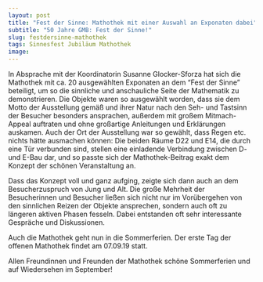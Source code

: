 ```yaml
---
layout: post
title: "Fest der Sinne: Mathothek mit einer Auswahl an Exponaten dabei"
subtitle: "50 Jahre GMB: Fest der Sinne!"
slug: festdersinne-mathothek
tags: Sinnesfest Jubiläum Mathothek
image:
---
```


In Absprache mit der Koordinatorin Susanne Glocker-Sforza hat sich die Mathothek mit ca. 20 ausgewählten Exponaten an dem “Fest der Sinne” beteiligt, um so die sinnliche und anschauliche Seite der Mathematik zu demonstrieren. Die Objekte waren so ausgewählt worden, dass sie dem Motto der Ausstellung gemäß und ihrer Natur nach den Seh- und Tastsinn der Besucher besonders ansprachen, außerdem mit großem Mitmach-Appeal auftraten und ohne großartige Anleitungen und Erklärungen auskamen.
Auch der Ort der Ausstellung war so gewählt, dass Regen etc. nichts hätte ausmachen können: Die beiden Räume D22 und E14, die durch eine Tür verbunden sind, stellen eine einladende Verbindung zwischen D- und E-Bau dar, und so passte sich der Mathothek-Beitrag exakt dem Konzept der schönen Veranstaltung an.

Dass das Konzept voll und ganz aufging, zeigte sich dann auch an dem Besucherzuspruch von Jung und Alt. Die große Mehrheit der Besucherinnen und Besucher ließen sich nicht nur im Vorübergehen von den sinnlichen Reizen der Objekte ansprechen, sondern auch oft zu längeren aktiven Phasen fesseln. Dabei entstanden oft sehr interessante Gespräche und Diskussionen.

Auch die Mathothek geht nun in die Sommerferien. Der erste Tag der offenen Mathothek findet am 07.09.19 statt.

Allen Freundinnen und Freunden der Mathothek schöne Sommerferien und auf Wiedersehen im September!
